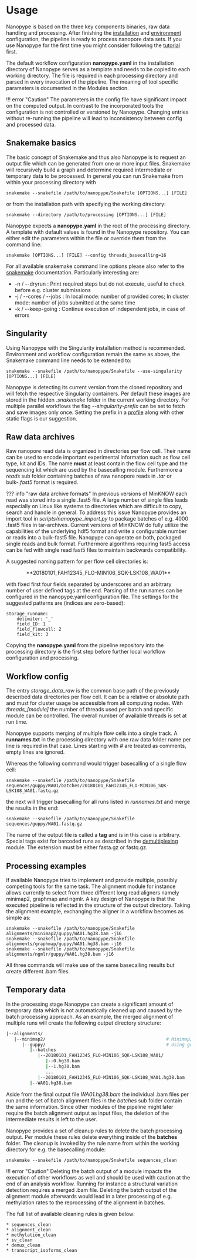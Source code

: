 # Usage

Nanopype is based on the three key components binaries, raw data handling and processing. After finishing the [installation](../installation/prerequisites.md) and [environment](../installation/configuration.md) configuration, the pipeline is ready to process nanopore data sets. If you use Nanopype for the first time you might consider following the [tutorial](../examples/intro.md) first.

The default workflow configuration **nanopype.yaml** in the installation directory of Nanopype serves as a template and needs to be copied to each working directory. The file is required in each processing directory and parsed in every invocation of the pipeline. The meaning of tool specific parameters is documented in the Modules section.

!!! error "Caution"
    The parameters in the config file have significant impact on the computed output. In contrast to the incorporated tools the configuration is not controlled or versioned by Nanopype. Changing entries without re-running the pipeline will lead to inconsistency between config and processed data.


## Snakemake basics

The basic concept of Snakemake and thus also Nanopype is to request an output file which can be generated from one or more input files. Snakemake will recursively build a graph and determine required intermediate or temporary data to be processed. In general you can run Snakemake from within your processing directory with

    snakemake --snakefile /path/to/nanopype/Snakefile [OPTIONS...] [FILE]

or from the installation path with specifying the working directory:

    snakemake --directory /path/to/processing [OPTIONS...] [FILE]

Nanopype expects a **nanopype.yaml** in the root of the processing directory. A template with default values is found in the Nanopype repository. You can either edit the parameters within the file or override them from the command line:

    snakemake [OPTIONS...] [FILE] --config threads_basecalling=16

For all available snakemake command line options please also refer to the [snakemake](https://snakemake.readthedocs.io/en/stable) documentation. Particularly interesting are:

* -n / --dryrun : Print required steps but do not execute, useful to check before e.g. cluster submissions
* -j / --cores / --jobs : In local mode: number of provided cores; In cluster mode: number of jobs submitted at the same time
* -k / --keep-going : Continue execution of independent jobs, in case of errors


## Singularity

Using Nanopype with the Singularity installation method is recommended. Environment and workflow configuration remain the same as above, the Snakemake command line needs to be extended to:

    snakemake --snakefile /path/to/nanopype/Snakefile --use-singularity [OPTIONS...] [FILE]

Nanopype is detecting its current version from the cloned repository and will fetch the respective Singularity containers. Per default these images are stored in the hidden *.snakemake* folder in the current working directory. For multiple parallel workflows the flag *--singularity-prefix* can be set to fetch and save images only once. Setting the prefix in a [profile](../installation/configuration.md#profiles) along with other static flags is our suggestion.


## Raw data archives

Raw nanopore read data is organized in directories per flow cell. Their name can be used to encode important experimental information such as flow cell type, kit and IDs. The name **must** at least contain the flow cell type and the sequencing kit which are used by the basecalling module. Furthermore a *reads* sub folder containing batches of raw nanopore reads in *.tar* or bulk-*.fast5* format is required.

??? info "raw data archive formats"
    In previous versions of MinKNOW each read was stored into a single .fast5 file. A large number of single files leads especially on Linux like systems to directories which are difficult to copy, search and handle in general. To address this issue Nanopype provides an import tool in *scripts/nanopype_import.py* to package batches of e.g. 4000 .fast5 files in tar-archives. Current versions of MinKNOW do fully utilize the capabilities of the underlying hdf5 format and write a configurable number or reads into a bulk-fast5 file.
    Nanopype can operate on both, packaged single reads and bulk format. Furthermore algorithms requiring fast5 access can be fed with single read fast5 files to maintain backwards compatibility.

A suggested naming pattern for per flow cell directories is:

<center>
**20180101_FAH12345_FLO-MIN106_SQK-LSK108_WA01**
</center>

with fixed first four fields separated by underscores and an arbitrary number of user defined tags at the end. Parsing of the run names can be configured in the nanopype.yaml configuration file. The settings for the suggested patterns are (indices are zero-based):

```
storage_runname:
    delimiter: '_'
    field_ID: 1
    field_flowcell: 2
    field_kit: 3
```

Copying the **nanopype.yaml** from the pipeline repository into the processing directory is the first step before further local workflow configuration and processing.


## Workflow config

The entry *storage_data_raw* is the common base path of the previously described data directories per flow cell. It can be a relative or absolute path and must for cluster usage be accessible from all computing nodes.
With *threads_[module]* the number of threads used per batch and specific module can be controlled. The overall number of available threads is set at run time.

Nanopype supports merging of multiple flow cells into a single track. A **runnames.txt** in the processing directory with one raw data folder name per line is required in that case. Lines starting with # are treated as comments, empty lines are ignored.

Whereas the following command would trigger basecalling of a single flow cell:

    snakemake --snakefile /path/to/nanopype/Snakefile sequences/guppy/WA01/batches/20180101_FAH12345_FLO-MIN106_SQK-LSK108_WA01.fastq.gz

the next will trigger basecalling for all runs listed in *runnames.txt* and merge the results in the end:

    snakemake --snakefile /path/to/nanopype/Snakefile sequences/guppy/WA01.fastq.gz

The name of the output file is called a **tag** and is in this case is arbitrary. Special tags exist for barcoded runs as described in the [demultiplexing](../rules/demux.md) module. The extension must be either fasta.gz or fastq.gz.


## Processing examples

If available Nanopype tries to implement and provide multiple, possibly competing tools for the same task. The alignment module for instance allows currently to select from three different long read aligners namely minimap2, graphmap and ngmlr.
A key design of Nanopype is that the executed pipeline is reflected in the structure of the output directory. Taking the alignment example, exchanging the aligner in a workflow becomes as simple as:

    snakemake --snakefile /path/to/nanopype/Snakefile alignments/minimap2/guppy/WA01.hg38.bam -j16
    snakemake --snakefile /path/to/nanopype/Snakefile alignments/graphmap/guppy/WA01.hg38.bam -j16
    snakemake --snakefile /path/to/nanopype/Snakefile alignments/ngmlr/guppy/WA01.hg38.bam -j16

All three commands will make use of the same basecalling results but create different .bam files.


## Temporary data

In the processing stage Nanopype can create a significant amount of temporary data which is not automatically cleaned up and caused by the batch processing approach. As an example, the merged alignment of multiple runs will create the following output directory structure:

```sh
|--alignments/
   |--minimap2/                                              # Minimap2 alignment
      |--guppy/                                              # Using guppy basecalling
         |--batches
            |--20180101_FAH12345_FLO-MIN106_SQK-LSK108_WA01/
               |--0.hg38.bam
               |--1.hg38.bam
               ...
            |--20180101_FAH12345_FLO-MIN106_SQK-LSK108_WA01.hg38.bam
         |--WA01.hg38.bam
```

Aside from the final output file *WA01.hg38.bam* the individual .bam files per run and the set of batch alignment files in the *batches* sub folder contain the same information. Since other modules of the pipeline might later require the batch alignment output as input files, the deletion of the intermediate results is left to the user.

Nanopype provides a set of cleanup rules to delete the batch processing output. Per module these rules delete everything inside of the **batches** folder. The cleanup is invoked by the rule name from within the working directory for e.g. the basecalling module:

    snakemake --snakefile /path/to/nanopype/Snakefile sequences_clean

!!! error "Caution"
    Deleting the batch output of a module impacts the execution of other workflows as well and should be used with caution at the end of an analysis workflow. Running for instance a structural variation detection requires a merged .bam file. Deleting the batch output of the alignment module afterwards would lead in a later processing of e.g. methylation rates to the reprocessing of the alignment in batches.

The full list of available cleaning rules is given below:

    * sequences_clean
    * alignment_clean
    * methylation_clean
    * sv_clean
    * demux_clean
    * transcript_isoforms_clean
